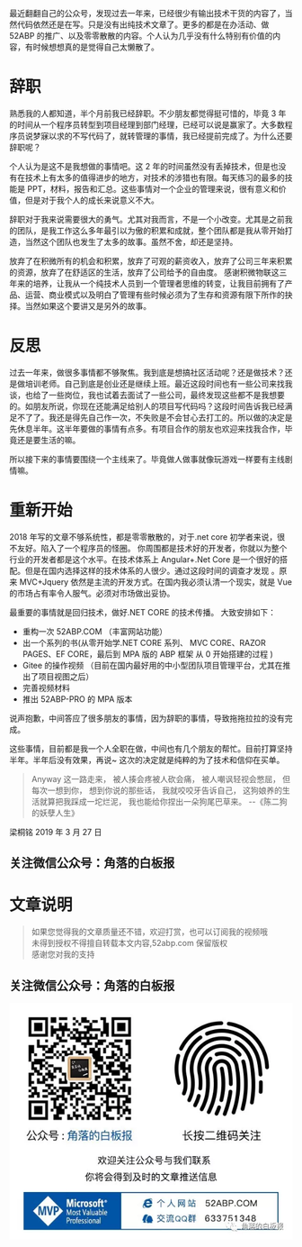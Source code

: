 最近翻翻自己的公众号，发现过去一年来，已经很少有输出技术干货的内容了，当然代码依然还是在写。只是没有出纯技术文章了。更多的都是在办活动、做 52ABP 的推广、以及零零散散的内容。个人认为几乎没有什么特别有价值的内容，有时候想想真的是觉得自己太懒散了。

# 辞职

熟悉我的人都知道，半个月前我已经辞职。不少朋友都觉得挺可惜的，毕竟 3 年的时间从一个程序员转型到项目经理到部门经理，已经可以说是赢家了。大多数程序员说梦寐以求的不写代码了，就转管理的事情，我已经提前完成了。为什么还要辞职呢？

个人认为是这不是我想做的事情吧。这 2 年的时间虽然没有丢掉技术，但是也没有在技术上有太多的值得进步的地方，对技术的涉猎也有限。每天练习的最多的技能是 PPT，材料，报告和汇总。这些事情对一个企业的管理来说，很有意义和价值，但是对于我个人的成长来说意义不大。

辞职对于我来说需要很大的勇气。尤其对我而言，不是一个小改变。尤其是之前我的团队，是我工作这么多年最引以为傲的积累和成就，整个团队都是我从零开始打造，当然这个团队也发生了太多的故事。虽然不舍，却还是坚持。

放弃了在积微所有的机会和积累，放弃了可观的薪资收入，放弃了公司三年来积累的资源，放弃了在舒适区的生活，放弃了公司给予的自由度。
感谢积微物联这三年来的培养，让我从一个纯技术人员到一个管理者思维的转变，让我目前拥有了产品、运营、商业模式以及明白了管理有些时候必须为了生存和资源有限下所作的抉择。当然如果这个要讲又是另外的故事。

# 反思

过去一年来，做很多事情都不够聚焦。我到底是想搞社区活动呢？还是做技术？还是做培训老师。自己到底是创业还是继续上班。最近这段时间也有一些公司来找我谈，也给了一些岗位，我也试着去面试了一些公司，最终发现这些都不是我想要的。如朋友所说，你现在还能满足给别人的项目写代码吗？这段时间告诉我已经满足不了了。我还是得先自己作一次，不失败是不会甘心去打工的。所以做的决定是先休息半年。这半年要做的事情有点多。有项目合作的朋友也欢迎来找我合作，毕竟还是要生活的嘛。

所以接下来的事情要围绕一个主线来了。毕竟做人做事就像玩游戏一样要有主线剧情嘛。

# 重新开始

2018 年写的文章不够系统性，都是零零散散的，对于.net core 初学者来说，很不友好。陷入了一个程序员的怪圈。
你周围都是技术好的开发者，你就以为整个行业的开发者都是这个水平。在技术体系上 Angular+.Net Core 是一个很好的搭配。但是在国内选择这样的技术体系的人很少。通过这段时间的调查才发现 。原来 MVC+Jquery 依然是主流的开发方式。在国内我必须认清一个现实，就是 Vue 的市场占有率令人服气。必须对市场做出妥协。

最重要的事情就是回归技术，做好.NET CORE 的技术传播。
大致安排如下：

- 重构一次 52ABP.COM （丰富网站功能）
- 出一个系列的书(从零开始学.NET CORE 系列、 MVC CORE、RAZOR PAGES、EF CORE，最后到 MPA 版的 ABP 框架 从 0 开始搭建的过程 )
- Gitee 的操作视频 （目前在国内最好用的中小型团队项目管理平台，尤其在推出了项目视图之后）
- 完善视频材料
- 推出 52ABP-PRO 的 MPA 版本

说声抱歉，中间答应了很多朋友的事情，因为辞职的事情，导致拖拖拉拉的没有完成。

这些事情，目前都是我一个人全职在做，中间也有几个朋友的帮忙。目前打算坚持半年。半年后没有效果，再说~
这次的决定就是纯粹的为了技术和信仰在买单。

> Anyway
> 这一路走来，
> 被人揍会疼被人砍会痛，
> 被人嘲讽轻视会憋屈，
> 但每次一想到你，
> 想到你说的那些话，
> 我就咬咬牙告诉自己，
> 这狗娘养的生活就算把我踩成一坨烂泥，
> 我也能给你捏出一朵狗尾巴草来。
> --《陈二狗的妖孽人生》

梁桐铭 2019 年 3 月 27 日

## 关注微信公众号：角落的白板报

# 文章说明

> 如果您觉得我的文章质量还不错，欢迎打赏，也可以订阅我的视频哦 </br>
> 未得到授权不得擅自转载本文内容,52abp.com 保留版权 </br>
> 感谢您对我的支持

## 关注微信公众号：角落的白板报

![公众号：角落的白板报](images/jiaoluowechat.png)
